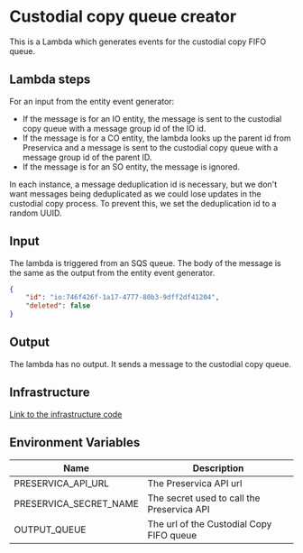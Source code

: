 # Custodial copy queue creator
This is a Lambda which generates events for the custodial copy FIFO queue.

## Lambda steps
For an input from the entity event generator:
* If the message is for an IO entity, the message is sent to the custodial copy queue with a message group id of the IO id.
* If the message is for a CO entity, the lambda looks up the parent id from Preservica and a message is sent to the custodial copy queue with a message group id of the parent ID.
* If the message is for an SO entity, the message is ignored.

In each instance, a message deduplication id is necessary, but we don't want messages being deduplicated as we could lose updates in the custodial copy process. 
To prevent this, we set the deduplication id to a random UUID.

## Input
The lambda is triggered from an SQS queue. The body of the message is the same as the output from the entity event generator.

```json
{
    "id": "io:746f426f-1a17-4777-80b3-9dff2df41204",
    "deleted": false
}
```

## Output
The lambda has no output. It sends a message to the custodial copy queue.

## Infrastructure
[Link to the infrastructure code](https://github.com/nationalarchives/dp-terraform-environments)

## Environment Variables

| Name                   | Description                                |
|------------------------|--------------------------------------------|
| PRESERVICA_API_URL     | The Preservica API  url                    |
| PRESERVICA_SECRET_NAME | The secret used to call the Preservica API |
| OUTPUT_QUEUE           | The url of the Custodial Copy FIFO queue   |


